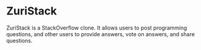 # ZuriStack
ZuriStack is a StackOverflow clone. It allows users to post programming questions, and other users to provide answers, vote on answers, and share questions.
